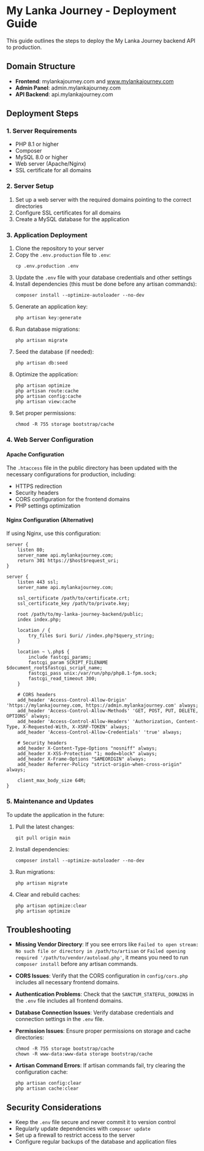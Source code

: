 # My Lanka Journey - Deployment Guide

This guide outlines the steps to deploy the My Lanka Journey backend API to production.

## Domain Structure

- **Frontend**: mylankajourney.com and www.mylankajourney.com
- **Admin Panel**: admin.mylankajourney.com
- **API Backend**: api.mylankajourney.com

## Deployment Steps

### 1. Server Requirements

- PHP 8.1 or higher
- Composer
- MySQL 8.0 or higher
- Web server (Apache/Nginx)
- SSL certificate for all domains

### 2. Server Setup

1. Set up a web server with the required domains pointing to the correct directories
2. Configure SSL certificates for all domains
3. Create a MySQL database for the application

### 3. Application Deployment

1. Clone the repository to your server
2. Copy the `.env.production` file to `.env`:
   ```
   cp .env.production .env
   ```
3. Update the `.env` file with your database credentials and other settings
4. Install dependencies (this must be done before any artisan commands):
   ```
   composer install --optimize-autoloader --no-dev
   ```
5. Generate an application key:
   ```
   php artisan key:generate
   ```
6. Run database migrations:
   ```
   php artisan migrate
   ```
7. Seed the database (if needed):
   ```
   php artisan db:seed
   ```
8. Optimize the application:
   ```
   php artisan optimize
   php artisan route:cache
   php artisan config:cache
   php artisan view:cache
   ```
9. Set proper permissions:
   ```
   chmod -R 755 storage bootstrap/cache
   ```

### 4. Web Server Configuration

#### Apache Configuration

The `.htaccess` file in the public directory has been updated with the necessary configurations for production, including:

- HTTPS redirection
- Security headers
- CORS configuration for the frontend domains
- PHP settings optimization

#### Nginx Configuration (Alternative)

If using Nginx, use this configuration:

```nginx
server {
    listen 80;
    server_name api.mylankajourney.com;
    return 301 https://$host$request_uri;
}

server {
    listen 443 ssl;
    server_name api.mylankajourney.com;
    
    ssl_certificate /path/to/certificate.crt;
    ssl_certificate_key /path/to/private.key;
    
    root /path/to/my-lanka-journey-backend/public;
    index index.php;
    
    location / {
        try_files $uri $uri/ /index.php?$query_string;
    }
    
    location ~ \.php$ {
        include fastcgi_params;
        fastcgi_param SCRIPT_FILENAME $document_root$fastcgi_script_name;
        fastcgi_pass unix:/var/run/php/php8.1-fpm.sock;
        fastcgi_read_timeout 300;
    }
    
    # CORS headers
    add_header 'Access-Control-Allow-Origin' 'https://mylankajourney.com, https://admin.mylankajourney.com' always;
    add_header 'Access-Control-Allow-Methods' 'GET, POST, PUT, DELETE, OPTIONS' always;
    add_header 'Access-Control-Allow-Headers' 'Authorization, Content-Type, X-Requested-With, X-XSRF-TOKEN' always;
    add_header 'Access-Control-Allow-Credentials' 'true' always;
    
    # Security headers
    add_header X-Content-Type-Options "nosniff" always;
    add_header X-XSS-Protection "1; mode=block" always;
    add_header X-Frame-Options "SAMEORIGIN" always;
    add_header Referrer-Policy "strict-origin-when-cross-origin" always;
    
    client_max_body_size 64M;
}
```

### 5. Maintenance and Updates

To update the application in the future:

1. Pull the latest changes:
   ```
   git pull origin main
   ```
2. Install dependencies:
   ```
   composer install --optimize-autoloader --no-dev
   ```
3. Run migrations:
   ```
   php artisan migrate
   ```
4. Clear and rebuild caches:
   ```
   php artisan optimize:clear
   php artisan optimize
   ```

## Troubleshooting

- **Missing Vendor Directory**: If you see errors like `Failed to open stream: No such file or directory in /path/to/artisan` or `Failed opening required '/path/to/vendor/autoload.php'`, it means you need to run `composer install` before any artisan commands.

- **CORS Issues**: Verify that the CORS configuration in `config/cors.php` includes all necessary frontend domains.

- **Authentication Problems**: Check that the `SANCTUM_STATEFUL_DOMAINS` in the `.env` file includes all frontend domains.

- **Database Connection Issues**: Verify database credentials and connection settings in the `.env` file.

- **Permission Issues**: Ensure proper permissions on storage and cache directories:
  ```
  chmod -R 755 storage bootstrap/cache
  chown -R www-data:www-data storage bootstrap/cache
  ```

- **Artisan Command Errors**: If artisan commands fail, try clearing the configuration cache:
  ```
  php artisan config:clear
  php artisan cache:clear
  ```

## Security Considerations

- Keep the `.env` file secure and never commit it to version control
- Regularly update dependencies with `composer update`
- Set up a firewall to restrict access to the server
- Configure regular backups of the database and application files